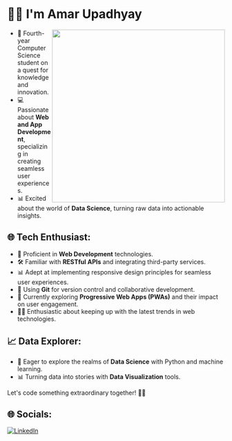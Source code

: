 # 👨‍💻 I'm Amar Upadhyay

<img align="right" src="https://user-images.githubusercontent.com/74038190/229223263-cf2e4b07-2615-4f87-9c38-e37600f8381a.gif" width="400">

- 🚀 Fourth-year Computer Science student on a quest for knowledge and innovation.
- 💻 Passionate about **Web and App Development**, specializing in creating seamless user experiences.
- 📊 Excited about the world of **Data Science**, turning raw data into actionable insights.

## 🌐 Tech Enthusiast:
- 🌟 Proficient in **Web Development** technologies.
- 🛠️ Familiar with **RESTful APIs** and integrating third-party services.
- 📊 Adept at implementing responsive design principles for seamless user experiences.
- 🧰 Using **Git** for version control and collaborative development.
- 🚧 Currently exploring **Progressive Web Apps (PWAs)** and their impact on user engagement.
- 🧑‍💻 Enthusiastic about keeping up with the latest trends in web technologies.

## 📈 Data Explorer:
- 🧠 Eager to explore the realms of **Data Science** with Python and machine learning.
- 📊 Turning data into stories with **Data Visualization** tools.

Let's code something extraordinary together! 🚀✨


  





## 🌐 Socials:
[![LinkedIn](https://img.shields.io/badge/LinkedIn-%230077B5.svg?logo=linkedin&logoColor=white)](https://linkedin.com/in/https://www.linkedin.com/in/amar-upadhyay-b2a5b0221/) 



<!-- Proudly created with GPRM ( https://gprm.itsvg.in ) -->


<!---
amarr002/amarr002 is a ✨ special ✨ repository because its `README.md` (this file) appears on your GitHub profile.
You can click the Preview link to take a look at your changes.
--->
